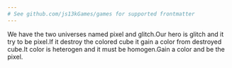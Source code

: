 ```yaml
---
# See github.com/js13kGames/games for supported frontmatter
---
```

We have the two universes named pixel and glitch.Our hero is glitch and it try to be pixel.If it destroy the colored cube it gain a color from destroyed cube.It color is heterogen and it must be homogen.Gain a color and be the pixel.